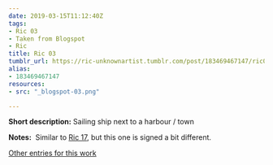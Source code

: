 ```yaml
---
date: 2019-03-15T11:12:40Z
tags:
- Ric 03
- Taken from Blogspot
- Ric
title: Ric 03
tumblr_url: https://ric-unknownartist.tumblr.com/post/183469467147/ric03
alias:
- 183469467147
resources:
- src: "_blogspot-03.png"

---
```


**Short description:** Sailing ship next to a harbour / town

**Notes:** &nbsp;Similar to [Ric 17](/tags/Ric-17), but this one is signed a bit different.

[Other entries for this work](/tags/Ric-03)
